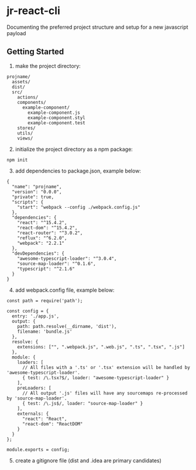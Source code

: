 # jr-react-cli

Documenting the preferred project structure and setup for a new javascript payload

## Getting Started
1. make the project directory:

```
projname/
  assets/
  dist/
  src/
    actions/
    components/
      example-component/
        example-component.js
        example-component.styl
        example-component.test
    stores/
    utils/
    views/
```

2. initialize the project directory as a npm package:

`npm init`

3. add dependencies to package.json, example below:
```
{
  "name": "projname",
  "version": "0.0.0",
  "private": true,
  "scripts": {
    "start": "webpack --config ./webpack.config.js"
  },
  "dependencies": {
    "react": "^15.4.2",
    "react-dom": "^15.4.2",
    "react-router": "^3.0.2",
    "reflux": "^6.2.0",
    "webpack": "2.2.1"
  },
  "devDependencies": {
    "awesome-typescript-loader": "^3.0.4",
    "source-map-loader": "^0.1.6",
    "typescript": "^2.1.6"
  }
}

```


4. add webpack.config file, example below:

```
const path = require('path');

const config = {
  entry: './app.js',
  output: {
    path: path.resolve(__dirname, 'dist'),
    filename: 'bundle.js'
  },
  resolve: {
    extensions: ["", ".webpack.js", ".web.js", ".ts", ".tsx", ".js"]
  },
  module: {
    loaders: [
      // All files with a '.ts' or '.tsx' extension will be handled by 'awesome-typescript-loader'.
      { test: /\.tsx?$/, loader: "awesome-typescript-loader" }
    ],
    preLoaders: [
      // All output '.js' files will have any sourcemaps re-processed by 'source-map-loader'.
      { test: /\.js$/, loader: "source-map-loader" }
    ],
    externals: {
      "react": "React",
      "react-dom": "ReactDOM"
    }
  }
};

module.exports = config;
```

5. create a gitignore file (dist and .idea are primary candidates)

